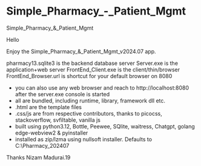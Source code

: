 # Simple_Pharmacy_-_Patient_Mgmt
Simple_Pharmacy_&amp;_Patient_Mgmt

Hello


Enjoy the Simple_Pharmacy_&_Patient_Mgmt_v2024.07 app. 

pharmacy13.sqlite3 is the backend database server
Server.exe is the application+web server
FrontEnd_Client.exe is the client/thin/browser
FrontEnd_Browser.url is shortcut for your default browser on 8080

* you can also use any web browser and reach to http://localhost:8080 after the server.exe console is started
* all are bundled, including runtime, library, framework dll etc.
* .html are the template files
* .css/js are from respective contributors, thanks to picocss, stackoverflow, svfiltable, vanilla js
* built using python3.12, Bottle, Peewee, SQlite, waitress, Chatgpt, golang edge-webview2 & pyinstaller
* installed as zip/lzma using nullsoft installer. Defaults to C:\Pharmacy_202407

Thanks
Nizam
Madurai.19
